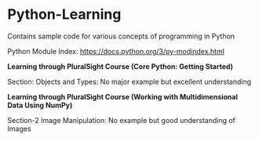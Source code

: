 # Python-Learning
Contains sample code for various concepts of programming in Python

Python Module Index:  https://docs.python.org/3/py-modindex.html

**Learning through PluralSight Course (Core Python: Getting Started)**

Section: Objects and Types: No major example but excellent understanding

**Learning through PluralSight Course (Working with Multidimensional Data Using NumPy)**

Section-2 Image Manipulation: No example but good understanding of Images